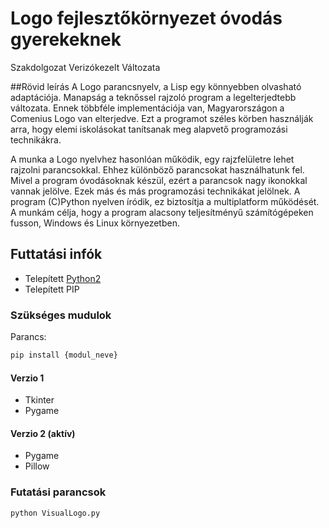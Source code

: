 # Logo fejlesztőkörnyezet óvodás gyerekeknek 
Szakdolgozat Verizókezelt Változata

##Rövid leírás
A Logo parancsnyelv, a Lisp egy könnyebben olvasható adaptációja. Manapság a teknőssel rajzoló program a legelterjedtebb változata. Ennek többféle implementációja van, Magyarországon a Comenius Logo van elterjedve. Ezt a programot széles körben használják arra, hogy elemi iskolásokat tanítsanak meg alapvető programozási technikákra.

A munka a Logo nyelvhez hasonlóan működik, egy rajzfelületre lehet rajzolni parancsokkal. Ehhez
különböző parancsokat használhatunk fel. Mivel a program óvodásoknak készül, ezért a parancsok
nagy ikonokkal vannak jelölve. Ezek más és más programozási technikákat jelölnek. A program
(C)Python nyelven íródik, ez biztosítja a multiplatform működését. A munkám célja, hogy a program
alacsony teljesítményű számítógépeken fusson, Windows és Linux környezetben. 


## Futtatási infók

- Telepített [Python2](https://www.python.org/)
- Telepített PIP

### Szükséges mudulok

Parancs:
```sh
pip install {modul_neve}
```
#### Verzio 1
- Tkinter
- Pygame

#### Verzio 2 (aktív)

- Pygame
- Pillow

### Futatási parancsok

    python VisualLogo.py

